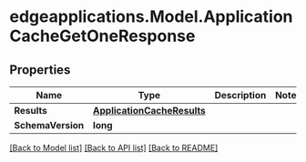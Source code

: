 # edgeapplications.Model.ApplicationCacheGetOneResponse

## Properties

Name | Type | Description | Notes
------------ | ------------- | ------------- | -------------
**Results** | [**ApplicationCacheResults**](ApplicationCacheResults.md) |  | 
**SchemaVersion** | **long** |  | 

[[Back to Model list]](../README.md#documentation-for-models) [[Back to API list]](../README.md#documentation-for-api-endpoints) [[Back to README]](../README.md)

